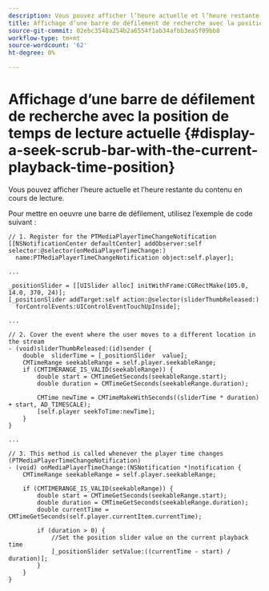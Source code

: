 ```yaml
---
description: Vous pouvez afficher l’heure actuelle et l’heure restante du contenu en cours de lecture.
title: Affichage d’une barre de défilement de recherche avec la position de temps de lecture actuelle
source-git-commit: 02ebc3548a254b2a6554f1ab34afbb3ea5f09bb8
workflow-type: tm+mt
source-wordcount: '62'
ht-degree: 0%

---
```


# Affichage d’une barre de défilement de recherche avec la position de temps de lecture actuelle {#display-a-seek-scrub-bar-with-the-current-playback-time-position}

Vous pouvez afficher l’heure actuelle et l’heure restante du contenu en cours de lecture.

Pour mettre en oeuvre une barre de défilement, utilisez l’exemple de code suivant :

```
// 1. Register for the PTMediaPlayerTimeChangeNotification 
[[NSNotificationCenter defaultCenter] addObserver:self selector:@selector(onMediaPlayerTimeChange:)  
  name:PTMediaPlayerTimeChangeNotification object:self.player]; 
 
... 
 
_positionSlider = [[UISlider alloc] initWithFrame:CGRectMake(105.0, 14.0, 370, 24)];  
[_positionSlider addTarget:self action:@selector(sliderThumbReleased:)  
  forControlEvents:UIControlEventTouchUpInside]; 
 
... 
 
// 2. Cover the event where the user moves to a different location in the stream 
- (void)sliderThumbReleased:(id)sender { 
    double  sliderTime = [_positionSlider  value];  
    CMTimeRange seekableRange = self.player.seekableRange; 
    if (CMTIMERANGE_IS_VALID(seekableRange)) { 
        double start = CMTimeGetSeconds(seekableRange.start);  
        double duration = CMTimeGetSeconds(seekableRange.duration); 
 
        CMTime newTime = CMTimeMakeWithSeconds((sliderTime * duration) + start, AD_TIMESCALE);  
        [self.player seekToTime:newTime]; 
    } 
} 
 
... 
 
// 3. This method is called whenever the player time changes  
(PTMediaPlayerTimeChangeNotification) 
- (void) onMediaPlayerTimeChange:(NSNotification *)notification { 
    CMTimeRange seekableRange = self.player.seekableRange; 
 
    if (CMTIMERANGE_IS_VALID(seekableRange)) { 
        double start = CMTimeGetSeconds(seekableRange.start);  
        double duration = CMTimeGetSeconds(seekableRange.duration); 
        double currentTime = CMTimeGetSeconds(self.player.currentItem.currentTime); 
 
        if (duration > 0) { 
            //Set the position slider value on the current playback time  
            [_positionSlider setValue:((currentTime - start) / duration)]; 
        } 
    } 
} 
```
